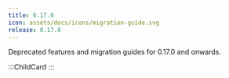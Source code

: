 ```yaml
---
title: 0.17.0
icon: assets/docs/icons/migration-guide.svg
release: 0.17.0
---
```


Deprecated features and migration guides for 0.17.0 and onwards.

:::ChildCard
:::
